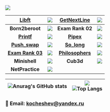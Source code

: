 <img src="https://badge42.herokuapp.com/api/stats/rbiodies?darkmode=true&privacyEmail=true&privacyCursus=true"/>


| **[Libft](https://github.com/maximkocheshev/libft)** | <img src="https://badge42.herokuapp.com/api/project/rbiodies/Libft"/> | **[GetNextLine](https://github.com/maximkocheshev/get_next_line)** | <img src="https://badge42.herokuapp.com/api/project/rbiodies/get_next_line"/> |
| :------------: | :------------: | :------------: | :------------: |
| **Born2beroot** | <img src="https://badge42.herokuapp.com/api/project/rbiodies/Born2beroot"/> | **Exam Rank 02** | <img src="https://badge42.herokuapp.com/api/project/rbiodies/Exam Rank 02"/> |
| **[Printf](https://github.com/maximkocheshev/ft_printf)** | <img src="https://badge42.herokuapp.com/api/project/rbiodies/ft_printf"/> | **[Pipex](https://github.com/maximkocheshev/pipex)** | <img src="https://badge42.herokuapp.com/api/project/rbiodies/pipex"/> | 
| **[Push_swap](https://github.com/maximkocheshev/push_swap)** | <img src="https://badge42.herokuapp.com/api/project/rbiodies/push_swap"/> | **[So_long](https://github.com/maximkocheshev/so_long)** | <img src="https://badge42.herokuapp.com/api/project/rbiodies/so_long"/> | 
| **[Exam Rank 03](https://github.com/maximkocheshev/examrank-03)** | <img src="https://badge42.herokuapp.com/api/project/rbiodies/Exam Rank 03"/> | **[Philosophers](https://github.com/maximkocheshev/philosophers)** | <img src="https://badge42.herokuapp.com/api/project/rbiodies/Philosophers"/> |
| **Minishell** | <img src="https://badge42.herokuapp.com/api/project/rbiodies/minishell"/> | **Cub3d** | <img src="https://badge42.herokuapp.com/api/project/rbiodies/cub3d"/> | 
| **NetPractice** | <img src="https://badge42.herokuapp.com/api/project/rbiodies/NetPractice"/> |

| ![Anurag's GitHub stats](https://github-readme-stats.vercel.app/api?username=maximkocheshev)  | ![](https://komarev.com/ghpvc/?username=maximkocheshev) <br> ![Top Langs](https://github-readme-stats.vercel.app/api/top-langs/?username=maximkocheshev&layout=compact&hide=Objective-C,Roff,Makefile&langs_count=6) |
| ------------ | ------------ |

### 📧 Email: kocheshev@yandex.ru
